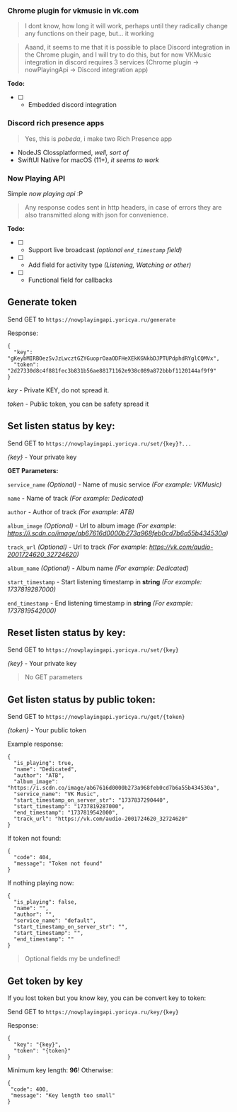 ### Chrome plugin for vkmusic in vk.com
> I dont know, how long it will work, perhaps until they radically change any functions on their page, but... it working

> Aaand, it seems to me that it is possible to place Discord integration in the Chrome plugin, and I will try to do this, but for now VKMusic integration in discord requires 3 services (Chrome plugin -> nowPlayingApi -> Discord integration app)

__Todo:__

 - [ ] - Embedded discord integration

### Discord rich presence apps
> Yes, this is _pobeda_, i make two Rich Presence app
 - NodeJS Clossplatformed, _well, sort of_
 - SwiftUI Native for macOS (11+), _it seems to work_

### Now Playing API
Simple _now playing api_ :P

> Any response codes sent in http headers, in case of errors they are also transmitted along with json for convenience.

__Todo:__

 - [ ] - Support live broadcast _(optional `end_timestamp` field)_
 - [ ] - Add field for activity type _(Listening, Watching or other)_
 - [ ] - Functional field for callbacks
## Generate token

Send GET to `https://nowplayingapi.yoricya.ru/generate`

Response:
```
{
  "key": "gKeybMIRBOezSvJzLwcztGZYGuoprOaaODFHeXEkKGNkbDJPTUPdphdRYglCQMVx",
  "token": "2d27330d8c4f881fec3b831b56ae88171162e938c089a872bbbf1120144af9f9"
}
```

_key_ - Private KEY, do not spread it.

_token_ - Public token, you can be safety spread it

## Set listen status by key:

Send GET to `https://nowplayingapi.yoricya.ru/set/{key}?...`

_{key}_ - Your private key

__GET Parameters:__

`service_name` _(Optional)_ - Name of music service _(For example: VKMusic)_

`name` - Name of track _(For example: Dedicated)_

`author` - Author of track _(For example: ATB)_

`album_image` _(Optional)_  - Url to album image _(For example: https://i.scdn.co/image/ab67616d0000b273a968feb0cd7b6a55b434530a)_

`track_url` _(Optional)_  - Url to track _(For example: https://vk.com/audio-2001724620_32724620)_

`album_name` _(Optional)_  - Album name _(For example: Dedicated)_

`start_timestamp` - Start listening timestamp in __string__ _(For example: 1737819287000)_

`end_timestamp` - End listening timestamp in __string__ _(For example: 1737819542000)_

## Reset listen status by key:

Send GET to `https://nowplayingapi.yoricya.ru/set/{key}`

_{key}_ - Your private key

> No GET parameters

## Get listen status by public token:

Send GET to `https://nowplayingapi.yoricya.ru/get/{token}`

_{token}_ - Your public token

Example response:
```
{
  "is_playing": true,
  "name": "Dedicated",
  "author": "ATB",
  "album_image": "https://i.scdn.co/image/ab67616d0000b273a968feb0cd7b6a55b434530a",
  "service_name": "VK Music",
  "start_timestamp_on_server_str": "1737837290440",
  "start_timestamp": "1737819287000",
  "end_timestamp": "1737819542000",
  "track_url": "https://vk.com/audio-2001724620_32724620"
}
```

If token not found:
```
{
  "code": 404,
  "message": "Token not found"
}
```

If nothing playing now:
```
{
  "is_playing": false,
  "name": "",
  "author": "",
  "service_name": "default",
  "start_timestamp_on_server_str": "",
  "start_timestamp": "",
  "end_timestamp": ""
}
```

> Optional fields my be undefined!

## Get token by key
If you lost token but you know key, you can be convert key to token:

Send GET to `https://nowplayingapi.yoricya.ru/key/{key}`

Response:
```
{
  "key": "{key}",
  "token": "{token}"
}
```

Minimum key length: __96__! Otherwise:
```
{
 "code": 400,
 "message": "Key length too small"
}
```

